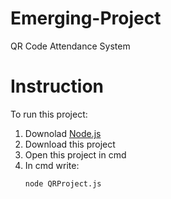 # Emerging-Project
QR Code Attendance System
# Instruction
To run this project:
1. Downolad [Node.js](https://nodejs.org/en/download)
2. Download this project
3. Open this project in cmd
4. In cmd write:
   ```cmd
   node QRProject.js
   ```
